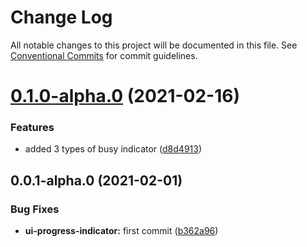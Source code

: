 # Change Log

All notable changes to this project will be documented in this file.
See [Conventional Commits](https://conventionalcommits.org) for commit guidelines.

# [0.1.0-alpha.0](https://github.com/uxland/components/compare/@uxland/ui-progress-indicator@0.0.1-alpha.0...@uxland/ui-progress-indicator@0.1.0-alpha.0) (2021-02-16)


### Features

* added 3 types of busy indicator ([d8d4913](https://github.com/uxland/components/commit/d8d49132630a0ad4b1901fcc93d857e9e8116876))





## 0.0.1-alpha.0 (2021-02-01)


### Bug Fixes

* **ui-progress-indicator:** first commit ([b362a96](https://github.com/uxland/components/commit/b362a96554b9acf81794f99b6667b9b2839cf81e))
